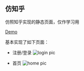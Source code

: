 ## 仿知乎

仿照知乎实现的静态页面，仅作学习用

[Demo](https://minjiepei.com/zhihu)

基本实现了如下页面：

- 注册/登录
![login pic](https://github.com/vickymin/zhihu/raw/master/readme/login.png)

- 首页
![home pic](https://github.com/vickymin/zhihu/raw/master/readme/home.png)
